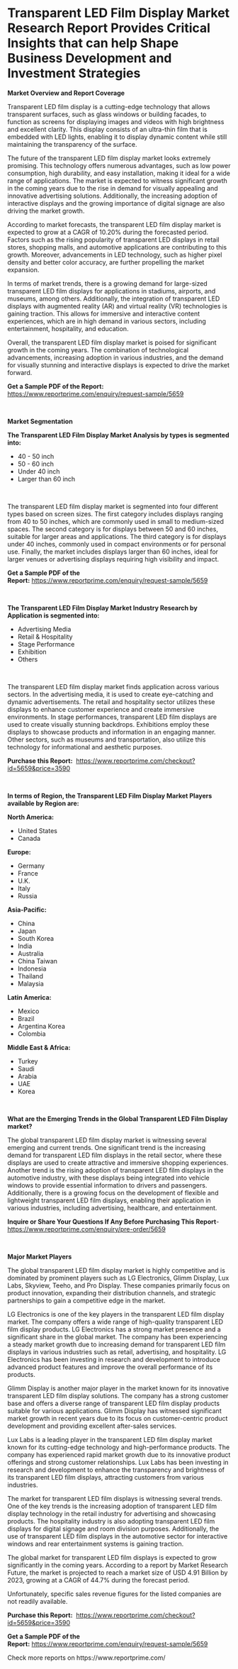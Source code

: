 <p><h1>Transparent LED Film Display Market Research Report Provides Critical Insights that can help Shape Business Development and Investment Strategies</h1></p><p><strong>Market Overview and Report Coverage</strong></p>
<p><p>Transparent LED film display is a cutting-edge technology that allows transparent surfaces, such as glass windows or building facades, to function as screens for displaying images and videos with high brightness and excellent clarity. This display consists of an ultra-thin film that is embedded with LED lights, enabling it to display dynamic content while still maintaining the transparency of the surface.</p><p>The future of the transparent LED film display market looks extremely promising. This technology offers numerous advantages, such as low power consumption, high durability, and easy installation, making it ideal for a wide range of applications. The market is expected to witness significant growth in the coming years due to the rise in demand for visually appealing and innovative advertising solutions. Additionally, the increasing adoption of interactive displays and the growing importance of digital signage are also driving the market growth.</p><p>According to market forecasts, the transparent LED film display market is expected to grow at a CAGR of 10.20% during the forecasted period. Factors such as the rising popularity of transparent LED displays in retail stores, shopping malls, and automotive applications are contributing to this growth. Moreover, advancements in LED technology, such as higher pixel density and better color accuracy, are further propelling the market expansion.</p><p>In terms of market trends, there is a growing demand for large-sized transparent LED film displays for applications in stadiums, airports, and museums, among others. Additionally, the integration of transparent LED displays with augmented reality (AR) and virtual reality (VR) technologies is gaining traction. This allows for immersive and interactive content experiences, which are in high demand in various sectors, including entertainment, hospitality, and education.</p><p>Overall, the transparent LED film display market is poised for significant growth in the coming years. The combination of technological advancements, increasing adoption in various industries, and the demand for visually stunning and interactive displays is expected to drive the market forward.</p></p>
<p><strong>Get a Sample PDF of the Report:</strong> <a href="https://www.reportprime.com/enquiry/request-sample/5659">https://www.reportprime.com/enquiry/request-sample/5659</a></p>
<p>&nbsp;</p>
<p><strong>Market Segmentation</strong></p>
<p><strong>The Transparent LED Film Display Market Analysis by types is segmented into:</strong></p>
<p><ul><li>40 - 50 inch</li><li>50 - 60 inch</li><li>Under 40 inch</li><li>Larger than 60 inch</li></ul></p>
<p>&nbsp;</p>
<p><p>The transparent LED film display market is segmented into four different types based on screen sizes. The first category includes displays ranging from 40 to 50 inches, which are commonly used in small to medium-sized spaces. The second category is for displays between 50 and 60 inches, suitable for larger areas and applications. The third category is for displays under 40 inches, commonly used in compact environments or for personal use. Finally, the market includes displays larger than 60 inches, ideal for larger venues or advertising displays requiring high visibility and impact.</p></p>
<p><strong>Get a Sample PDF of the Report:</strong>&nbsp;<a href="https://www.reportprime.com/enquiry/request-sample/5659">https://www.reportprime.com/enquiry/request-sample/5659</a></p>
<p>&nbsp;</p>
<p><strong>The Transparent LED Film Display Market Industry Research by Application is segmented into:</strong></p>
<p><ul><li>Advertising Media</li><li>Retail & Hospitality</li><li>Stage Performance</li><li>Exhibition</li><li>Others</li></ul></p>
<p>&nbsp;</p>
<p><p>The transparent LED film display market finds application across various sectors. In the advertising media, it is used to create eye-catching and dynamic advertisements. The retail and hospitality sector utilizes these displays to enhance customer experience and create immersive environments. In stage performances, transparent LED film displays are used to create visually stunning backdrops. Exhibitions employ these displays to showcase products and information in an engaging manner. Other sectors, such as museums and transportation, also utilize this technology for informational and aesthetic purposes.</p></p>
<p><strong>Purchase this Report:</strong>&nbsp; <a href="https://www.reportprime.com/checkout?id=5659&price=3590">https://www.reportprime.com/checkout?id=5659&price=3590</a></p>
<p>&nbsp;</p>
<p><strong>In terms of Region, the Transparent LED Film Display Market Players available by Region are:</strong></p>
<p>
    <p> <strong> North America: </strong>
        <ul>
            <li>United States</li>
            <li>Canada</li>
        </ul>
        </p> 
    <p> <strong> Europe: </strong>
        <ul>
            <li>Germany</li>
            <li>France</li>
            <li>U.K.</li>
            <li>Italy</li>
            <li>Russia</li>
        </ul>
        </p> 
    <p> <strong> Asia-Pacific: </strong>
        <ul>
            <li>China</li>
            <li>Japan</li>
            <li>South Korea</li>
            <li>India</li>
            <li>Australia</li>
            <li>China Taiwan</li>
            <li>Indonesia</li>
            <li>Thailand</li>
            <li>Malaysia</li>
        </ul>
        </p> 
    <p> <strong> Latin America: </strong>
        <ul>
            <li>Mexico</li>
            <li>Brazil</li>
            <li>Argentina Korea</li>
            <li>Colombia</li>
        </ul>
        </p> 
    <p> <strong> Middle East & Africa: </strong>
        <ul>
            <li>Turkey</li>
            <li>Saudi</li>
            <li>Arabia</li>
            <li>UAE</li>
            <li>Korea</li>
        </ul>
    </p>
    </p>
<p>&nbsp;</p>
<p><strong>What are the Emerging Trends in the Global Transparent LED Film Display market?</strong></p>
<p><p>The global transparent LED film display market is witnessing several emerging and current trends. One significant trend is the increasing demand for transparent LED film displays in the retail sector, where these displays are used to create attractive and immersive shopping experiences. Another trend is the rising adoption of transparent LED film displays in the automotive industry, with these displays being integrated into vehicle windows to provide essential information to drivers and passengers. Additionally, there is a growing focus on the development of flexible and lightweight transparent LED film displays, enabling their application in various industries, including advertising, healthcare, and entertainment.</p></p>
<p><strong>Inquire or Share Your Questions If Any Before Purchasing This Report</strong>- <a href="https://www.reportprime.com/enquiry/pre-order/5659">https://www.reportprime.com/enquiry/pre-order/5659</a></p>
<p>&nbsp;</p>
<p><strong>Major Market Players</strong></p>
<p><p>The global transparent LED film display market is highly competitive and is dominated by prominent players such as LG Electronics, Glimm Display, Lux Labs, Skyview, Teeho, and Pro Display. These companies primarily focus on product innovation, expanding their distribution channels, and strategic partnerships to gain a competitive edge in the market.</p><p>LG Electronics is one of the key players in the transparent LED film display market. The company offers a wide range of high-quality transparent LED film display products. LG Electronics has a strong market presence and a significant share in the global market. The company has been experiencing a steady market growth due to increasing demand for transparent LED film displays in various industries such as retail, advertising, and hospitality. LG Electronics has been investing in research and development to introduce advanced product features and improve the overall performance of its products.</p><p>Glimm Display is another major player in the market known for its innovative transparent LED film display solutions. The company has a strong customer base and offers a diverse range of transparent LED film display products suitable for various applications. Glimm Display has witnessed significant market growth in recent years due to its focus on customer-centric product development and providing excellent after-sales services.</p><p>Lux Labs is a leading player in the transparent LED film display market known for its cutting-edge technology and high-performance products. The company has experienced rapid market growth due to its innovative product offerings and strong customer relationships. Lux Labs has been investing in research and development to enhance the transparency and brightness of its transparent LED film displays, attracting customers from various industries.</p><p>The market for transparent LED film displays is witnessing several trends. One of the key trends is the increasing adoption of transparent LED film display technology in the retail industry for advertising and showcasing products. The hospitality industry is also adopting transparent LED film displays for digital signage and room division purposes. Additionally, the use of transparent LED film displays in the automotive sector for interactive windows and rear entertainment systems is gaining traction.</p><p>The global market for transparent LED film displays is expected to grow significantly in the coming years. According to a report by Market Research Future, the market is projected to reach a market size of USD 4.91 Billion by 2023, growing at a CAGR of 44.7% during the forecast period.</p><p>Unfortunately, specific sales revenue figures for the listed companies are not readily available.</p></p>
<p><strong>Purchase this Report:</strong>&nbsp;&nbsp;<a href="https://www.reportprime.com/checkout?id=5659&price=3590">https://www.reportprime.com/checkout?id=5659&price=3590</a></p>
<p></p>
<p><strong>Get a Sample PDF of the Report:</strong>&nbsp;<a href="https://www.reportprime.com/enquiry/request-sample/5659">https://www.reportprime.com/enquiry/request-sample/5659</a></p>
<p>Check more reports on https://www.reportprime.com/</p>